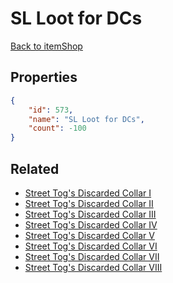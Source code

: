 # SL Loot for DCs

<no description available>

[Back to itemShop](../item-shops.md)

## Properties

```json
{
    "id": 573,
    "name": "SL Loot for DCs",
    "count": -100
}
```

## Related

- [Street Tog's Discarded Collar I](../items/17637-street-tog-s-discarded-collar-i.md)
- [Street Tog's Discarded Collar II](../items/17638-street-tog-s-discarded-collar-ii.md)
- [Street Tog's Discarded Collar III](../items/17639-street-tog-s-discarded-collar-iii.md)
- [Street Tog's Discarded Collar IV](../items/17640-street-tog-s-discarded-collar-iv.md)
- [Street Tog's Discarded Collar V](../items/17641-street-tog-s-discarded-collar-v.md)
- [Street Tog's Discarded Collar VI](../items/17642-street-tog-s-discarded-collar-vi.md)
- [Street Tog's Discarded Collar VII](../items/17643-street-tog-s-discarded-collar-vii.md)
- [Street Tog's Discarded Collar VIII](../items/17644-street-tog-s-discarded-collar-viii.md)

